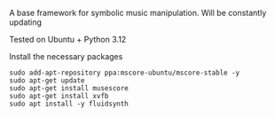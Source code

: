 A base framework for symbolic music manipulation. Will be constantly updating

Tested on Ubuntu + Python 3.12

Install the necessary packages
```
sudo add-apt-repository ppa:mscore-ubuntu/mscore-stable -y
sudo apt-get update
sudo apt-get install musescore
sudo apt-get install xvfb
sudo apt install -y fluidsynth
```
